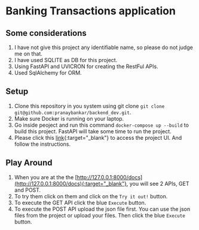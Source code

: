 # Banking Transactions application
## Some considerations
1. I have not give this project any identifiable name, so please do not judge me on that.
2. I have used SQLITE as DB for this project.
3. Using FastAPI and UVICRON for creating the RestFul APIs.
4. Used SqlAlchemy for ORM.

## Setup
1. Clone this repository in you system using git clone `git clone git@github.com:pranaybankar/backend_dev.git`.
2. Make sure Docker is running on your laptop.
3. Go inside peoject and run this command `docker-compose up --build` to build this project. FastAPI will take some time to run the project.
4. Please click this [link](http://127.0.0.1:8000/){:target="_blank"} to access the project UI. And follow the instructions.

## Play Around
1. When you are at the the [http://127.0.0.1:8000/docs](http://127.0.0.1:8000/docs){:target="_blank"}, you will see 2 APIs, GET and POST.
2. To try them click on them and click on the `Try it out!` button.
3. To execute the GET API click the blue `Execute` button.
4. To execute the POST API upload the json file first. You can use the json files from the project or upload your files. Then click the blue `Execute` button.

